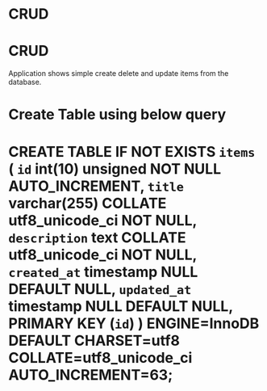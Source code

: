 # CRUD
# CRUD
Application shows simple create delete and update items from the database.

Create Table using below query
==============================================================================================
CREATE TABLE IF NOT EXISTS `items` (
  `id` int(10) unsigned NOT NULL AUTO_INCREMENT,
  `title` varchar(255) COLLATE utf8_unicode_ci NOT NULL,
  `description` text COLLATE utf8_unicode_ci NOT NULL,
  `created_at` timestamp NULL DEFAULT NULL,
  `updated_at` timestamp NULL DEFAULT NULL,
  PRIMARY KEY (`id`)
) ENGINE=InnoDB  DEFAULT CHARSET=utf8 COLLATE=utf8_unicode_ci AUTO_INCREMENT=63;
================================================================================================
